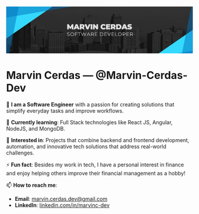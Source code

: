 <p align="center">
 
</p>
<p align="center">
  <img src="https://github.com/Marvin-Cerdas-Dev/Marvin-Cerdas-Dev/blob/main/images/personal-logo.png" alt="Marvin Cerdas" />
</p>

# Marvin Cerdas — @Marvin-Cerdas-Dev

🔭 **I am a Software Engineer** with a passion for creating solutions that simplify everyday tasks and improve workflows.

🌱 **Currently learning**: Full Stack technologies like React JS, Angular, NodeJS, and MongoDB.

📝 **Interested in**: Projects that combine backend and frontend development, automation, and innovative tech solutions that address real-world challenges.

⚡ **Fun fact**: Besides my work in tech, I have a personal interest in finance and enjoy helping others improve their financial management as a hobby!

📫 **How to reach me**:

- **Email**: [marvin.cerdas.dev@gmail.com](mailto:marvin.cerdas.dev@gmail.com)
- **LinkedIn**: [linkedin.com/in/marvinc-dev](https://www.linkedin.com/in/marvinc-dev/)


<!---
Marvin-Cerdas-Dev/Marvin-Cerdas-Dev is a ✨ special ✨ repository because its `README.md` (this file) appears on your GitHub profile.
You can click the Preview link to take a look at your changes.
--->
